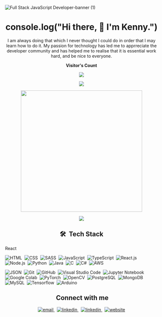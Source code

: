 ![Full Stack JavaScript Developer-banner (1)](https://user-images.githubusercontent.com/57112312/156382681-c71864b2-7934-4c59-99d9-8bb8518de272.png)

<h1 align="center">console.log("Hi there, 👋 I'm Kenny.") </h1>

<p align="center" width="150px">I am always doing that which I never thought I could do in order that I may learn how to do it. My passion for technology has led me to apprreciate the developer community and has helped me to realise that it is essential work hard, and be nice to everyone.</p>

<p align="center"><b>Visitor's Count</b></p>
<p align="center">
<a href="#"><img src="https://komarev.com/ghpvc/?username=ChiromboKenT&color=402AB2"/></a>
</p>
<p align="center"><img src="https://github-readme-stats.vercel.app/api/top-langs/?username=ChiromboKenT&layout=compact&hide=ShaderLab,HLSL&langs_count=8&theme=midnight-purple&text_color=402AB2"></p>
<p align="center" ><img src="https://github-readme-stats.vercel.app/api?username=ChiromboKenT&count_private=true&show_icons=true&&theme=midnight-purple&include_all_commits=true&text_color=402AB2" width="400"></p> 
<p align="center" ><img src="https://github-readme-streak-stats.herokuapp.com?user=ChiromboKenT&theme=midnight-purple&text_color=402AB2"></p>

 
<h2 align="center">🛠 &nbsp;Tech Stack</h2>
React

![HTML](https://img.shields.io/badge/-HTML-05122A?style=flat&logo=HTML5)&nbsp;
![CSS](https://img.shields.io/badge/-CSS-05122A?style=flat&logo=CSS3&logoColor=1572B6)&nbsp;
![SASS](https://img.shields.io/badge/-SASS-05122A?style=flat&logo=Sass&logoColor=1572B)&nbsp;
![JavaScript](https://img.shields.io/badge/-JavaScript-05122A?style=flat&logo=javascript)&nbsp;
![TypeScript](https://img.shields.io/badge/-TypeScript-05122A?style=flat&logo=typescript&logoColor=1572B6)&nbsp;
![React.js](https://img.shields.io/badge/-React.js-05122A?style=flat&logo=react&logoColor=1572B6)&nbsp;
![Node.js](https://img.shields.io/badge/-Node.js-05122A?style=flat&logo=node.js&logoColor=339933)&nbsp;
![Python](https://img.shields.io/badge/-Python-05122A?style=flat&logo=python)&nbsp;
![Java](https://img.shields.io/badge/-Java-05122A?style=flat&logo=Java&logoColor=FFA518)&nbsp;
![C](https://img.shields.io/badge/-C-05122A?style=flat&logo=C&logoColor=A8B9CC)&nbsp;
![C#](https://img.shields.io/badge/C%23-%20C%20Sharp-blue?)&nbsp;
![AWS](https://img.shields.io/badge/-%20AWS%20Services-05122A?style=flat&logo=amazonaws&logoColor=FFA500)&nbsp;

![JSON](https://img.shields.io/badge/-JSON-05122A?style=flat&logo=json&logoColor=000000)&nbsp;
![Git](https://img.shields.io/badge/-Git-05122A?style=flat&logo=git)&nbsp;
![GitHub](https://img.shields.io/badge/-GitHub-05122A?style=flat&logo=github)&nbsp;
![Visual Studio Code](https://img.shields.io/badge/-Visual%20Studio%20Code-05122A?style=flat&logo=visual-studio-code&logoColor=007ACC)&nbsp;
![Jupyter Notebook](https://img.shields.io/badge/-Jupyter%20Notebook-05122A?style=flat&logo=jupyter&logoColor=F37626)&nbsp;
![Google Colab](https://img.shields.io/badge/-Google%20Colab-05122A?style=flat&logo=google-colab&logoColor=F9AB00)&nbsp;
![PyTorch](https://img.shields.io/badge/-PyTorch-05122A?style=flat&logo=pytorch&logoColor=D00000)&nbsp;
![OpenCV](https://img.shields.io/badge/-OpenCV-05122A?style=flat&logo=opencv&logoColor=5C3EE8)&nbsp;
![PostgreSQL](https://img.shields.io/badge/-PostgreSQL-05122A?style=flat&logo=postgresql&logoColor=336791)&nbsp;
![MongoDB](https://img.shields.io/badge/-MongoDB-05122A?style=flat&logo=mongodb&logoColor=231F20)&nbsp;
![MySQL](https://img.shields.io/badge/-MySQL-05122A?style=flat&logo=mysql&logoColor=4479A1)&nbsp;
![Tensorflow](https://img.shields.io/badge/-Tensorflow-05122A?style=flat&logo=tensorflow&logoColor=FF6F00)&nbsp;
![Arduino](https://img.shields.io/badge/-Arduino-05122A?style=flat&logo=arduino&logoColor=00979D)&nbsp;


<h2 align="center">&nbsp;Connect with me </h2>
<p align="center">
  <a href="mailto:chirombokenny@gmail.com">
     <img  src="https://img.shields.io/badge/email-04001E?style=for-the-badge&logo=gmail&logoColor=402AB2" alt="email">
  <a/>&nbsp;
  <a href="https://www.linkedin.com/in/chirombokenny">
     <img  src="https://img.shields.io/badge/linkedin-04001E?style=for-the-badge&logo=linkedin&logoColor=402AB2" alt="linkedin">
  <a/>&nbsp;
     <a href="https://github.com/ChiromboKenT">
     <img  src="https://img.shields.io/badge/Github-04001E?style=for-the-badge&logo=github&logoColor=402AB2" alt="linkedin">
  <a/>&nbsp;
 <a href="https://master.d30yxg3n3cpz2a.amplifyapp.com/">
     <img  src="https://img.shields.io/badge/website-04001E?style=for-the-badge&logo=about.me&logoColor=402AB2" alt="website">
  <a/> 
<p/>
